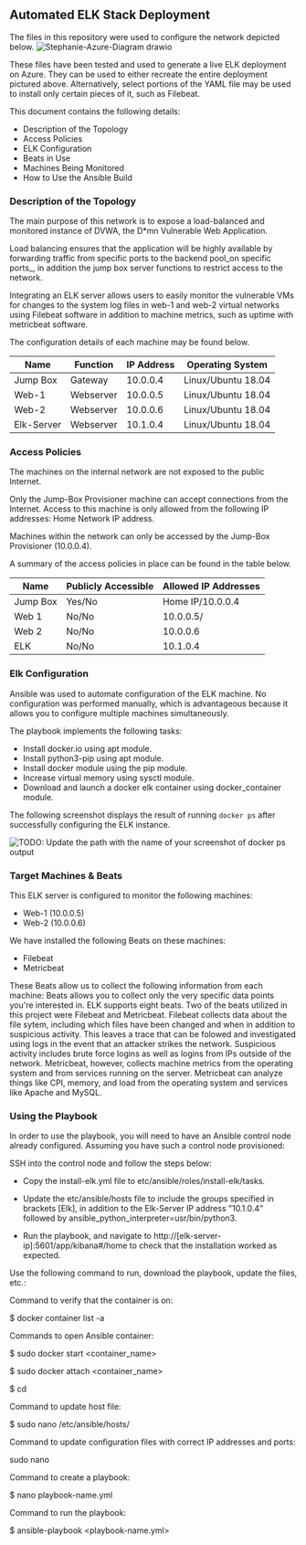 ## Automated ELK Stack Deployment

The files in this repository were used to configure the network depicted below.
![Stephanie-Azure-Diagram drawio](https://user-images.githubusercontent.com/78007547/134023423-a4692690-6ae1-4679-b10a-efeb2891e2f1.png)


These files have been tested and used to generate a live ELK deployment on Azure. They can be used to either recreate the entire deployment pictured above. Alternatively, select portions of the YAML file may be used to install only certain pieces of it, such as Filebeat.


This document contains the following details:
- Description of the Topology
- Access Policies
- ELK Configuration
- Beats in Use
- Machines Being Monitored
- How to Use the Ansible Build


### Description of the Topology

The main purpose of this network is to expose a load-balanced and monitored instance of DVWA, the D*mn Vulnerable Web Application.

Load balancing ensures that the application will be highly available by forwarding traffic from specific ports to the backend pool_on specific ports_, in addition the jump box server functions to restrict access to the network.

Integrating an ELK server allows users to easily monitor the vulnerable VMs for changes to the system log files in web-1 and web-2 virtual networks using Filebeat software in addition to machine metrics, such as uptime with metricbeat software.


The configuration details of each machine may be found below.

| Name     | Function | IP Address | Operating System |
|----------|----------|------------|------------------|
| Jump Box |Gateway    | 10.0.0.4   |Linux/Ubuntu 18.04|
| Web-1    |Webserver  | 10.0.0.5   |Linux/Ubuntu 18.04|
| Web-2    |Webserver  | 10.0.0.6   |Linux/Ubuntu 18.04|
|Elk-Server|Webserver  | 10.1.0.4   |Linux/Ubuntu 18.04|

### Access Policies

The machines on the internal network are not exposed to the public Internet. 

Only the Jump-Box Provisioner machine can accept connections from the Internet. Access to this machine is only allowed from the following IP addresses: Home Network IP address.


Machines within the network can only be accessed by the Jump-Box Provisioner (10.0.0.4).

A summary of the access policies in place can be found in the table below.

| Name     | Publicly Accessible | Allowed IP Addresses |
|----------|---------------------|----------------------|
| Jump Box | Yes/No              |  Home IP/10.0.0.4|
| Web 1    | No/No               |  10.0.0.5/         |
| Web 2    | No/No               |  10.0.0.6       |
| ELK      | No/No               |  10.1.0.4           |

### Elk Configuration

Ansible was used to automate configuration of the ELK machine. No configuration was performed manually, which is advantageous because it allows you to configure multiple machines simultaneously. 


The playbook implements the following tasks:
- Install docker.io using apt module.
- Install python3-pip using apt module.
- Install docker module using the pip module.
- Increase virtual memory using sysctl module.
- Download and launch a docker elk container using docker_container module.

The following screenshot displays the result of running `docker ps` after successfully configuring the ELK instance.

![TODO: Update the path with the name of your screenshot of docker ps output](Images/ps-screenshot)

### Target Machines & Beats
This ELK server is configured to monitor the following machines:
- Web-1 (10.0.0.5)
- Web-2 (10.0.0.6)

We have installed the following Beats on these machines:
- Filebeat
- Metricbeat

These Beats allow us to collect the following information from each machine:
Beats allows you to collect only the very specific data points you're interested in. ELK supports eight beats. Two of the beats utilized in this project were Filebeat and Metricbeat. Filebeat collects data about the file sytem, including which files have been changed and when in addition to suspicious activity. This leaves a trace that can be folowed and investigated using logs in the event that an attacker strikes the network. Suspicious activity includes brute force logins as well as logins from IPs outside of the network. Metricbeat, however, collects machine metrics from the operating system and from services running on the server. Metricbeat can analyze things like CPI, memory, and load from the operating system and services like Apache and MySQL.

### Using the Playbook
In order to use the playbook, you will need to have an Ansible control node already configured. Assuming you have such a control node provisioned: 

SSH into the control node and follow the steps below:
- Copy the install-elk.yml file to etc/ansible/roles/install-elk/tasks.

- Update the etc/ansible/hosts file to include the groups specified in brackets [Elk], in addition to the Elk-Server IP address "10.1.0.4" followed by ansible_python_interpreter=usr/bin/python3.

- Run the playbook, and navigate to  http://[elk-server-ip]:5601/app/kibana#/home to check that the installation worked as expected.

Use the following command to run, download the playbook, update the files, etc.:

Command to verify that the container is on:

$ docker container list -a

Commands to open Ansible container:

$ sudo docker start <container_name>

$ sudo docker attach <container_name>

$ cd <desired directory>

Command to update host file:

$ sudo nano /etc/ansible/hosts/

Command to update configuration files with correct IP addresses and ports:

sudo nano <name-config file>

Command to create a playbook:

$ nano playbook-name.yml

Command to run the playbook:

$ ansible-playbook <playbook-name.yml>



